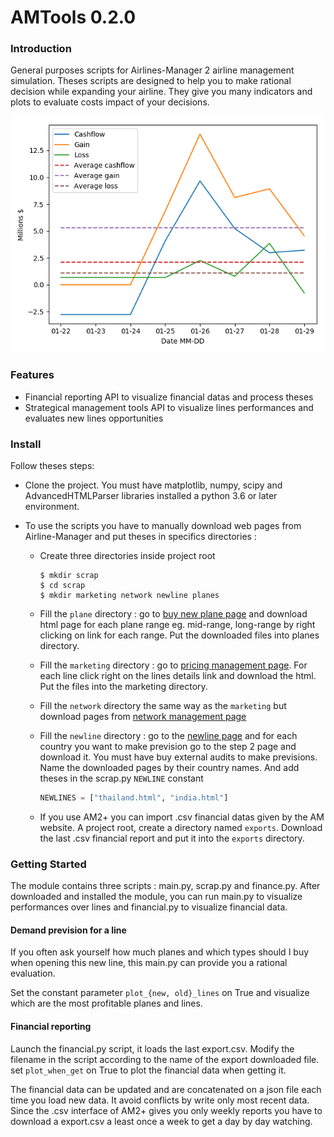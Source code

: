 # AMTools 0.2.0

### Introduction 
General purposes scripts for Airlines-Manager 2 airline management simulation. Theses scripts are designed to help you
to make rational decision while expanding your airline. They give you many indicators and plots to evaluate costs impact
of your decisions.

![Cashflow](img/cashflow.png)


### Features

- Financial reporting API to visualize financial datas and process theses
- Strategical management tools API to visualize lines performances and evaluates new lines opportunities

### Install

Follow theses steps:

-   Clone the project. You must have matplotlib, numpy, scipy and AdvancedHTMLParser libraries installed a python 3.6 or later environment.

-   To use the scripts you have to manually download web pages from Airline-Manager and put theses in specifics directories :

    -   Create three directories inside project root
        ```commandline
        $ mkdir scrap
        $ cd scrap
        $ mkdir marketing network newline planes
        ```
    -   Fill the `plane` directory : go to [buy new plane page](https://www.airlines-manager.com/aircraft/buy/new) and download html page for 
        each plane range eg. mid-range, long-range by right clicking on link for each range. Put the downloaded files into
        planes directory.
        
    -   Fill the `marketing` directory : go to  [pricing management page](https://www.airlines-manager.com/marketing/pricing/).
        For each line click right on the lines details link and download the html. Put the files into the marketing directory.
        
    -   Fill the `network` directory  the same way as the `marketing` but download pages from [network management page](https://www.airlines-manager.com/network/)
    
    -   Fill the `newline` directory : go to the [newline page](https://www.airlines-manager.com/network/newline) and for each
        country you want to make prevision go to the step 2 page and download it. You must have buy external audits to
        make previsions. Name the downloaded pages by their country names. And add theses in the scrap.py `NEWLINE` constant
        ```python
        NEWLINES = ["thailand.html", "india.html"]
        ```
    -   If you use AM2+ you can import .csv financial datas given by the AM website. A project root, create a directory
        named `exports`. Download the last .csv financial report and put it into the `exports` directory.

### Getting Started

The module contains three scripts : main.py, scrap.py and finance.py. After downloaded and installed the module, you can
run main.py to visualize performances over lines and financial.py to visualize financial data.

#### Demand prevision for a line

If you often ask yourself how much planes and which types should I buy when opening this new line, this main.py can provide
you a rational evaluation.

Set the constant parameter `plot_{new, old}_lines` on True and visualize which are the most profitable planes and lines.

####     Financial reporting

Launch the financial.py script, it loads the last export.csv. Modify the filename in the script according to the name of
the export downloaded file. set `plot_when_get` on True to plot the financial data when getting it.

The financial data can be updated and are concatenated on a json file each time you load new data. It avoid conflicts
by write only most recent data. Since the .csv interface of AM2+ gives you only weekly reports you have to download a 
export.csv a least once a week to get a day by day watching.